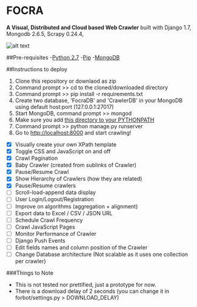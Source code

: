 FOCRA
=====
**A Visual, Distributed and Cloud based Web Crawler** 
built with Django 1.7, Mongodb 2.6.5, Scrapy 0.24.4,

![alt text](https://github.com/mingsheng36/Focra/blob/master/docs/2.png "Demo")

##Pre-requisites
-[Python 2.7](https://www.python.org/downloads/)
-[Pip](https://pip.pypa.io/en/latest/installing.html)
-[MongoDB](http://docs.mongodb.org/manual/installation/) 

##Instructions to deploy
1. Clone this repository or downlaod as zip
2. Command prompt >> cd to the cloned/downloaded directory 
3. Command prompt >> pip install -r requirements.txt
4. Create two database, 'FocraDB' and 'CrawlerDB' in your MongoDB using default host:port (127.0.0.1:27017)
5. Start MongoDB, command prompt >> mongod
6. Make sure you add [this directory to your PYTHONPATH](http://stackoverflow.com/a/4855685)
7. Command prompt >> python manage.py runserver
8. Go to [http://localhost:8000](http://localhost:8000) and start crawling!

- [x] Visually create your own XPath template
- [x] Toggle CSS and JavaScript on and off
- [x] Crawl Pagination
- [x] Baby Crawler (created from sublinks of Crawler)
- [x] Pause/Resume Crawl
- [x] Show Hierarchy of Crawlers (how they are related) 
- [x] Pause/Resume crawlers
- [ ] Scroll-load-append data display
- [ ] User Login/Logout/Registration
- [ ] Improve on algorithms (aggregation + alignment)
- [ ] Export data to Excel / CSV / JSON URL
- [ ] Schedule Crawl Frequency
- [ ] Crawl JavaScript Pages
- [ ] Monitor Performance of Crawler
- [ ] Django Push Events
- [ ] Edit fields names and column position of the Crawler
- [ ] Change Database architecture (Not scalable as it uses one collection per crawler)

###Things to Note
- This is not tested nor prettified, just a prototype for now.
- There is a download delay of 2 seconds (you can change it in forbot/settings.py > DOWNLOAD_DELAY)
